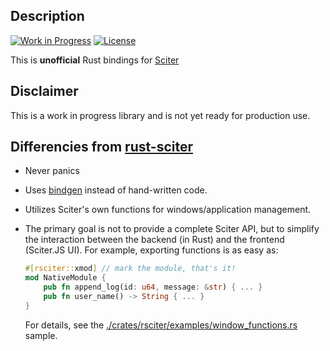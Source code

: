 ## Description
[![Work in Progress](https://img.shields.io/badge/status-work%20in%20progress-yellow)](https://github.com/vsrs/rsciter)
[![License](https://img.shields.io/badge/License-Apache_2.0-blue.svg)](https://opensource.org/licenses/Apache-2.0)

This is **unofficial** Rust bindings for [Sciter](https://sciter.com)

## Disclaimer
This is a work in progress library and is not yet ready for production use.

## Differencies from [rust-sciter](https://github.com/sciter-sdk/rust-sciter)
- Never panics
- Uses [bindgen](https://github.com/rust-lang/rust-bindgen) instead of hand-written code.
- Utilizes Sciter's own functions for windows/application management.
- The primary goal is not to provide a complete Sciter API, but to simplify the interaction between the backend (in Rust) and the frontend (Sciter.JS UI).
  For example, exporting functions is as easy as:  
  ```rust
  #[rsciter::xmod] // mark the module, that's it!
  mod NativeModule {
      pub fn append_log(id: u64, message: &str) { ... }
      pub fn user_name() -> String { ... }
  }
  ```

  For details, see the [./crates/rsciter/examples/window_functions.rs](https://github.com/vsrs/rsciter/blob/master/crates/rsciter/examples/window_functions.rs#L15) sample.
